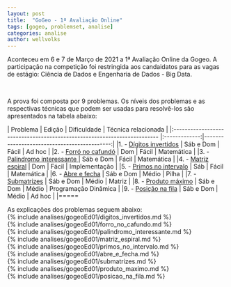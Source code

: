 ```yaml
---
layout: post
title:  "GoGeo - 1ª Avaliação Online"
tags: [gogeo, problemset, analise]
categories: analise
author: wellvolks
---
```


Aconteceu em 6 e 7 de Março de 2021 a 1ª Avaliação Online da Gogeo. A participação na competição foi restringida aos candaidatos para as vagas de estágio: Ciência de Dados e Engenharia de Dados - Big Data.

<br>

A prova foi composta por 9 problemas. Os níveis dos problemas e as respectivas técnicas que podem ser usadas para resolvê-los são apresentados na tabela abaixo:


| Problema                                                                 |   Edição      | Dificuldade   | Técnica relacionada         |
|:------------------------------------------------------------------------ |:-------------:|--------------------------------------------:|
|1. - <a href="#digitos_invertidos">Dígitos invertidos</a>                 | Sáb e Dom     | Fácil         | Ad hoc                      |
|2. - <a href="#forro_no_cafundo">Forró no cafundó</a>                     | Dom           | Fácil         | Matemática                  |
|3. - <a href="#palindromo_interessante">Palindromo interessante </a>      | Sáb e Dom     | Fácil         | Matemática                  |
|4. - <a href="#matriz_espiral">Matriz espiral</a>                         | Dom           | Fácil         | Implementação               |
|5. - <a href="#primos_no_intervalo">Primos no intervalo</a>               | Sáb           | Fácil         | Matemática                  |
|6. - <a href="#abre_e_fecha">Abre e fecha</a>                             | Sáb e Dom     | Médio         | Pilha                       |
|7. - <a href="#submatrizes">Submatrizes</a>                               | Sáb e Dom     | Médio         | Matriz                      |
|8. - <a href="#produto_maximo">Produto máximo</a>                         | Sáb e Dom     | Médio         | Programação Dinâmica        |
|9. - <a href="#posicao_na_fila">Posição na fila</a>                       | Sáb e Dom     | Médio         | Ad hoc                      |
|=====


As explicações dos problemas seguem abaixo:<br>
{% include analises/gogeoEd01/digitos_invertidos.md %} <br>
{% include analises/gogeoEd01/forro_no_cafundo.md %} <br>
{% include analises/gogeoEd01/palindromo_interessante.md %} <br>
{% include analises/gogeoEd01/matriz_espiral.md %} <br>
{% include analises/gogeoEd01/primos_no_intervalo.md %} <br>
{% include analises/gogeoEd01/abre_e_fecha.md %} <br>
{% include analises/gogeoEd01/submatrizes.md %} <br>
{% include analises/gogeoEd01/produto_maximo.md %} <br>
{% include analises/gogeoEd01/posicao_na_fila.md %}
